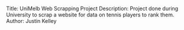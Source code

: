 Title: UniMelb Web Scrapping Project
Description: Project done during University to scrap a website for data on tennis players to rank them.
Author: Justin Kelley
